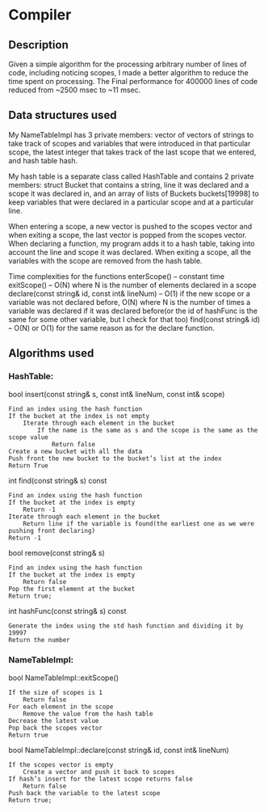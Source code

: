 # Compiler

## Description
Given a simple algorithm for the processing arbitrary number of lines of code, including noticing scopes, I made a better algorithm to reduce the time spent on processing. The Final performance for 400000 lines of code reduced from ~2500 msec to ~11 msec. 

## Data structures used
My NameTableImpl has 3 private members: vector of vectors of strings to take track of scopes and variables that were introduced in that particular scope, the latest integer that takes track of the last scope that we entered, and hash table hash.
	
My hash table is a separate class called HashTable and contains 2 private members: struct Bucket that contains a string, line it was declared and a scope it was declared in, and an array of lists of Buckets buckets[19998] to keep variables that were declared in a particular scope and at a particular line.

When entering a scope, a new vector is pushed to the scopes vector and when exiting a scope, the last vector is popped from the scopes vector.
When declaring a function, my program adds it to a hash table, taking into account the line and scope it was declared. When exiting a scope, all the variables with the scope are removed from the hash table.

Time complexities for the functions
enterScope() – constant time
exitScope() – O(N) where N is the number of elements declared in a scope
declare(const string& id, const int& lineNum) – O(1) if the new scope or a variable was not declared before, O(N) where N is the number of times a variable was declared if it was declared before(or the id of hashFunc is the same for some other variable, but I check for that too)
find(const string& id) – O(N) or O(1) for the same reason as for the declare function. 

## Algorithms used

### HashTable:

bool insert(const string& s, const int& lineNum, const int& scope)

	Find an index using the hash function
	If the bucket at the index is not empty
		Iterate through each element in the bucket
			If the name is the same as s and the scope is the same as the scope value
				Return false
	Create a new bucket with all the data
	Push front the new bucket to the bucket’s list at the index
	Return True

int find(const string& s) const

	Find an index using the hash function
	If the bucket at the index is empty
		Return -1
	Iterate through each element in the bucket
		Return line if the variable is found(the earliest one as we were pushing front declaring)
	Return -1

bool remove(const string& s)

	Find an index using the hash function
	If the bucket at the index is empty
		Return false
	Pop the first element at the bucket
	Return true;

int hashFunc(const string& s) const

	Generate the index using the std hash function and dividing it by 19997
	Return the number


### NameTableImpl:

bool NameTableImpl::exitScope()

	If the size of scopes is 1
		Return false
	For each element in the scope
		Remove the value from the hash table
	Decrease the latest value
	Pop back the scopes vector
	Return true

bool NameTableImpl::declare(const string& id, const int& lineNum)

	If the scopes vector is empty
		Create a vector and push it back to scopes
	If hash’s insert for the latest scope returns false
		Return false
	Push back the variable to the latest scope
	Return true;

